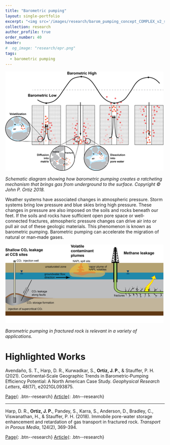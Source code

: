```yaml
---
title: "Barometric pumping"
layout: single-portfolio
excerpt: "<img src='/images/research/barom_pumping_concept_COMPLEX_v2_simpler_smaller.png'>"
collection: research
author_profile: true
order_number: 40
header: 
#  og_image: "research/epr.png"
tags:
  - barometric pumping 
---
```


<img src='/images/research/barom_pumping_concept_COMPLEX_v2_simpler.png'
width='500px'>

*Schematic diagram showing how barometric pumping creates a ratcheting mechanism that brings gas from underground to the surface. Copyright &copy; John P. Ortiz 2018.*

Weather systems have associated changes in atmospheric pressure. Storm systems bring low pressure and blue skies bring high pressure. These changes in pressure are also imposed on the soils and rocks beneath our feet. If the soils and rocks have sufficient open pore space or well‐connected fractures, atmospheric pressure changes can drive air into or pull air out of these geologic materials. This phenomenon is known as barometric pumping. Barometric pumping can accelerate the migration of natural or man‐made gases.

<img src='/images/research/applications_of_baro_pumping_composite.png'
width='500px'>

*Barometric pumping in fractured rock is relevant in a variety of applications.*


# Highlighted Works 

Avendaño, S. T., Harp, D. R., Kurwadkar, S., <b>Ortiz, J. P.</b>, & Stauffer, P. H. (2021). Continental‐Scale Geographic Trends in Barometric‐Pumping Efficiency Potential: A North American Case Study. <i>Geophysical Research Letters</i>, 48(17), e2021GL093875.

[Page](/publication/2022-continentalScale-avendano-grl){: .btn--research} [Article](https://doi.org/10.1029/2021GL093875){: .btn--research} 

---------

Harp, D. R., <b>Ortiz, J. P.</b>, Pandey, S., Karra, S., Anderson, D., Bradley, C., Viswanathan, H., & Stauffer, P. H. (2018). Immobile pore-water storage enhancement and retardation of gas transport in fractured rock. <i>Transport in Porous Media</i>, 124(2), 369-394.

[Page](/publication/2018-immobilePoreWater-harp-tipm){: .btn--research} [Article](https://doi.org/10.1007/s11242-018-1072-8){: .btn--research} 

